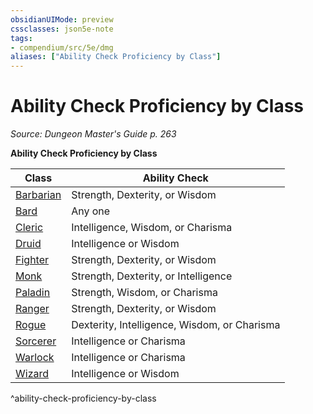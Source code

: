 ```yaml
---
obsidianUIMode: preview
cssclasses: json5e-note
tags:
- compendium/src/5e/dmg
aliases: ["Ability Check Proficiency by Class"]
---
```

# Ability Check Proficiency by Class
*Source: Dungeon Master's Guide p. 263* 

**Ability Check Proficiency by Class**

| Class | Ability Check |
|-------|---------------|
| [Barbarian](/2-Mechanics/CLI/classes/barbarian.md) | Strength, Dexterity, or Wisdom |
| [Bard](/2-Mechanics/CLI/classes/bard.md) | Any one |
| [Cleric](/2-Mechanics/CLI/classes/cleric.md) | Intelligence, Wisdom, or Charisma |
| [Druid](/2-Mechanics/CLI/classes/druid.md) | Intelligence or Wisdom |
| [Fighter](/2-Mechanics/CLI/classes/fighter.md) | Strength, Dexterity, or Wisdom |
| [Monk](/2-Mechanics/CLI/classes/monk.md) | Strength, Dexterity, or Intelligence |
| [Paladin](/2-Mechanics/CLI/classes/paladin.md) | Strength, Wisdom, or Charisma |
| [Ranger](/2-Mechanics/CLI/classes/ranger.md) | Strength, Dexterity, or Wisdom |
| [Rogue](/2-Mechanics/CLI/classes/rogue.md) | Dexterity, Intelligence, Wisdom, or Charisma |
| [Sorcerer](/2-Mechanics/CLI/classes/sorcerer.md) | Intelligence or Charisma |
| [Warlock](/2-Mechanics/CLI/classes/warlock.md) | Intelligence or Charisma |
| [Wizard](/2-Mechanics/CLI/classes/wizard.md) | Intelligence or Wisdom |
^ability-check-proficiency-by-class